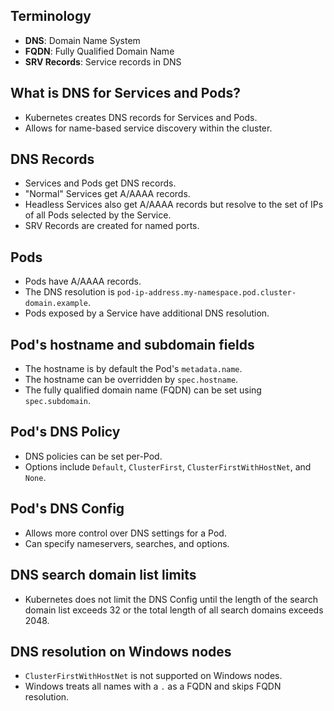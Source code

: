 ## Terminology
- **DNS**: Domain Name System
- **FQDN**: Fully Qualified Domain Name
- **SRV Records**: Service records in DNS


## What is DNS for Services and Pods?
- Kubernetes creates DNS records for Services and Pods.
- Allows for name-based service discovery within the cluster.


## DNS Records
- Services and Pods get DNS records.
- "Normal" Services get A/AAAA records.
- Headless Services also get A/AAAA records but resolve to the set of IPs of all Pods selected by the Service.
- SRV Records are created for named ports.


## Pods
- Pods have A/AAAA records.
- The DNS resolution is `pod-ip-address.my-namespace.pod.cluster-domain.example`.
- Pods exposed by a Service have additional DNS resolution.


## Pod's hostname and subdomain fields
- The hostname is by default the Pod's `metadata.name`.
- The hostname can be overridden by `spec.hostname`.
- The fully qualified domain name (FQDN) can be set using `spec.subdomain`.


## Pod's DNS Policy
- DNS policies can be set per-Pod.
- Options include `Default`, `ClusterFirst`, `ClusterFirstWithHostNet`, and `None`.


## Pod's DNS Config
- Allows more control over DNS settings for a Pod.
- Can specify nameservers, searches, and options.


## DNS search domain list limits
- Kubernetes does not limit the DNS Config until the length of the search domain list exceeds 32 or the total length of all search domains exceeds 2048.


## DNS resolution on Windows nodes
- `ClusterFirstWithHostNet` is not supported on Windows nodes.
- Windows treats all names with a `.` as a FQDN and skips FQDN resolution.